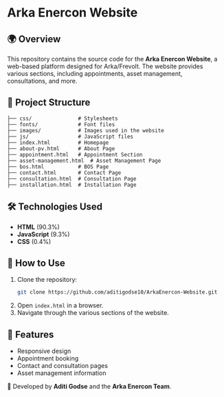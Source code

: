 # Arka Enercon Website  

## 🌍 Overview  
This repository contains the source code for the **Arka Enercon Website**, a web-based platform designed for Arka/Frevolt. The website provides various sections, including appointments, asset management, consultations, and more.

## 📁 Project Structure  
```
├── css/               # Stylesheets  
├── fonts/             # Font files  
├── images/            # Images used in the website  
├── js/                # JavaScript files  
├── index.html         # Homepage  
├── about-pv.html      # About Page  
├── appointment.html   # Appointment Section  
├── asset-management.html  # Asset Management Page  
├── bos.html           # BOS Page  
├── contact.html       # Contact Page  
├── consultation.html  # Consultation Page  
├── installation.html  # Installation Page  
```

## 🛠 Technologies Used  
- **HTML** (90.3%)  
- **JavaScript** (9.3%)  
- **CSS** (0.4%)  

## 🚀 How to Use  
1. Clone the repository:  
   ```sh
   git clone https://github.com/aditigodse10/ArkaEnercon-Website.git
   ```
2. Open `index.html` in a browser.  
3. Navigate through the various sections of the website.

## 📌 Features  
- Responsive design  
- Appointment booking  
- Contact and consultation pages  
- Asset management information  

🔹 Developed by **Aditi Godse** and the **Arka Enercon Team**.
